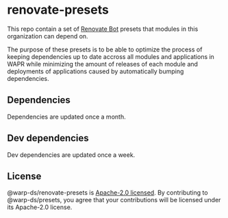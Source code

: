 # renovate-presets

This repo contain a set of [Renovate Bot](https://www.mend.io/renovate/) presets that modules in this organization can depend on.

The purpose of these presets is to be able to optimize the process of keeping dependencies up to date accross all modules and applications in WAPR while minimizing the amount of releases of each module and deployments of applications caused by automatically bumping dependencies.

## Dependencies

Dependencies are updated once a month.

## Dev dependencies

Dev dependencies are updated once a week.

## License

@warp-ds/renovate-presets is [Apache-2.0 licensed](https://github.com/warp-ds/renovate-presets/blob/main/LICENSE).
By contributing to @warp-ds/presets, you agree that your contributions will be licensed under its Apache-2.0 license.

